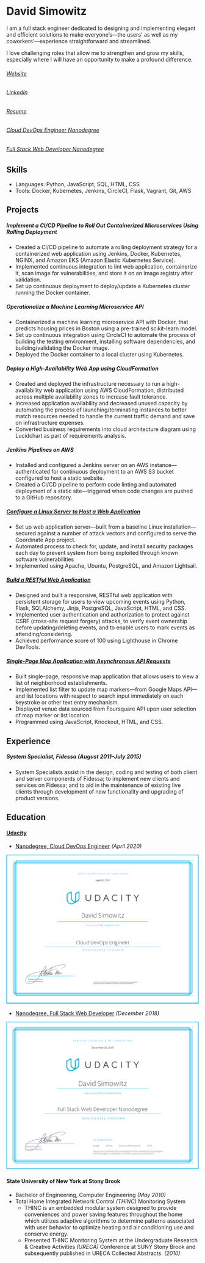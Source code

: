 David Simowitz
==============

I am a full stack engineer dedicated to designing and implementing elegant and efficient solutions to make everyone’s—the users' as well as my coworkers’—experience straightforward and streamlined.

I love challenging roles that allow me to strengthen and grow my skills, especially where I will have an opportunity to make a profound difference.


###### [Website](https://davidsimowitz.dev/)
###### [LinkedIn](https://www.linkedin.com/in/davidsimowitz)
###### [Resume](https://github.com/davidsimowitz/about-me/blob/master/david-simowitz-resume.pdf)
###### [Cloud DevOps Engineer Nanodegree](https://confirm.udacity.com/HDDNJC6G)
###### [Full Stack Web Developer Nanodegree](https://confirm.udacity.com/LG45ARTJ)


Skills
------
- Languages: Python, JavaScript, SQL, HTML, CSS
- Tools: Docker, Kubernetes, Jenkins, CircleCI, Flask, Vagrant, Git, AWS


Projects
--------
##### Implement a CI/CD Pipeline to Roll Out Containerized Microservices Using Rolling Deployment
- Created a CI/CD pipeline to automate a rolling deployment strategy for a containerized web application using Jenkins, Docker, Kubernetes, NGINX, and Amazon EKS (Amazon Elastic Kubernetes Service).
- Implemented continuous integration to lint web application, containerize it, scan image for vulnerabilities, and store it on an image registry after validation.
- Set up continuous deployment to deploy/update a Kubernetes cluster running the Docker container.


##### Operationalize a Machine Learning Microservice API
- Containerized a machine learning microservice API with Docker, that predicts housing prices in Boston using a pre-trained scikit-learn model.
- Set up continuous integration using CircleCI to automate the process of building the testing environment, installing software dependencies, and building/validating the Docker image.
- Deployed the Docker container to a local cluster using Kubernetes.


##### Deploy a High-Availability Web App using CloudFormation
- Created and deployed the infrastructure necessary to run a high-availability web application using AWS CloudFormation, distributed across multiple availability zones to increase fault tolerance.
- Increased application availability and decreased unused capacity by automating the process of launching/terminating instances to better match resources needed to handle the current traffic demand and save on infrastructure expenses.
- Converted business requirements into cloud architecture diagram using Lucidchart as part of requirements analysis.


##### Jenkins Pipelines on AWS
- Installed and configured a Jenkins server on an AWS instance—authenticated for continuous deployment to an AWS S3 bucket configured to host a static website.
- Created a CI/CD pipeline to perform code linting and automated deployment of a static site—triggered when code changes are pushed to a GitHub repository.


##### [Configure a Linux Server to Host a Web Application](http://itemcatalog.com.35.168.251.43.xip.io/)
- Set up web application server—built from a baseline Linux installation—secured against a number of attack vectors and configured to serve the Coordinate App project.
- Automated process to check for, update, and install security packages each day to prevent system from being exploited through known software vulnerabilities
- Implemented using Apache, Ubuntu, PostgreSQL, and Amazon Lightsail.


##### [Build a RESTful Web Application](http://itemcatalog.com.35.168.251.43.xip.io/)
- Designed and built a responsive, RESTful web application with persistent storage for users to view upcoming events using Python, Flask, SQLAlchemy, Jinja, PostgreSQL, JavaScript, HTML, and CSS.
- Implemented user authentication and authorization to protect against CSRF (cross-site request forgery) attacks, to verify event ownership before updating/deleting events, and to enable users to mark events as attending/considering.
- Achieved performance score of 100 using Lighthouse in Chrome DevTools.


##### [Single-Page Map Application with Asynchronous API Requests](https://davidsimowitz.dev/neighborhood-map/index.html)
- Built single-page, responsive map application that allows users to view a list of neighborhood establishments.
- Implemented list filter to update map markers—from Google Maps API—and list locations with respect to search input immediately on each keystroke or other text entry mechanism.
- Displayed venue data sourced from Foursquare API upon user selection of map marker or list location.
- Programmed using JavaScript, Knockout, HTML, and CSS.



Experience
----------
##### System Specialist, Fidessa _(August 2011–July 2015)_
  - System Specialists assist in the design, coding and testing of both client and server components of Fidessa; to implement new clients and services on Fidessa; and to aid in the maintenance of existing live clients through development of new functionality and upgrading of product versions.



Education
---------
#### [Udacity](https://www.udacity.com/)
- [Nanodegree, Cloud DevOps Engineer](https://confirm.udacity.com/HDDNJC6G) _(April 2020)_

![Udacity Cloud DevOps Engineer Nanodegree](https://github.com/davidsimowitz/about-me/blob/master/david-simowitz-cde-nd.png)

- [Nanodegree, Full Stack Web Developer](https://confirm.udacity.com/LG45ARTJ) _(December 2018)_

![Udacity Full Stack Web Developer Nanodegree](https://github.com/davidsimowitz/about-me/blob/master/david-simowitz-fswd-nd.png)

#### State University of New York at Stony Brook
- Bachelor of Engineering, Computer Engineering _(May 2010)_
- Total Home Integrated Network Control _(THINC)_ Monitoring System
     - THINC is an embedded modular system designed to provide conveniences and power saving features throughout the home which utilizes adaptive algorithms to determine patterns associated with user behavior to optimize heating and air conditioning use and conserve energy.
     - Presented THINC Monitoring System at the Undergraduate Research & Creative Activities _(URECA)_ Conference at SUNY Stony Brook and subsequently published in URECA Collected Abstracts. _(2010)_
